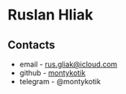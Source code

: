 # Ruslan Hliak

## Contacts
* email - rus.gliak@icloud.com
* github - [montykotik](https://github.com/montykotik)
* telegram - @montykotik
